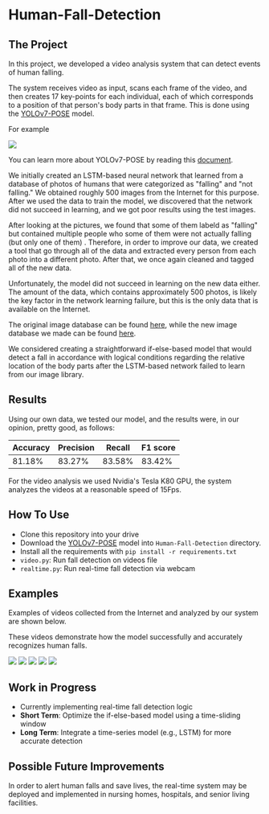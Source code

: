 # Human-Fall-Detection

## The Project

In this project, we developed a video analysis system that can detect events of human falling.

The system receives video as input, scans each frame of the video, and then creates 17 key-points for each individual, each of which corresponds to a position of that person's body parts in that frame. This is done using the [YOLOv7-POSE](https://github.com/WongKinYiu/yolov7/tree/pose "YOLOv7-POSE") model.

For example

![](https://github.com/bakshtb/Human-Fall-Detection/blob/master/Mydata/keypoints-example.png)

You can learn more about YOLOv7-POSE by reading this [document](https://arxiv.org/ftp/arxiv/papers/2204/2204.06806.pdf "document").

We initially created an LSTM-based neural network that learned from a database of photos of humans that were categorized as "falling" and "not falling."
We obtained roughly 500 images from the Internet for this purpose.
After we used the data to train the model, we discovered that the network did not succeed in learning, and we got poor results using the test images.

After looking at the pictures, we found that some of them labeld as "falling" but contained multiple people who some of them were not actually falling (but only one of them) . Therefore, in order to improve our data, we created a tool that go through all of the data and extracted every person from each photo into a different photo. After that, we once again cleaned and tagged all of the new data.

Unfortunately, the model did not succeed in learning on the new data either.
The amount of the data, which contains approximately 500 photos, is likely the key factor in the network learning failure, but this is the only data that is available on the Internet.

The original image database can be found [here](https://github.com/bakshtb/Human-Fall-Detection/tree/master/fall_dataset/old "here"), while the new image database we made can be found [here](https://github.com/bakshtb/Human-Fall-Detection/tree/master/fall_dataset/images "here").


We considered creating a straightforward if-else-based model that would detect a fall in accordance with logical conditions regarding the relative location of the body parts after the LSTM-based network failed to learn from our image library.

## Results

Using our own data, we tested our model, and the results were, in our opinion, pretty good, as follows:

| Accuracy  | Precision | Recall | F1 score |
| ------------- | ------------- | ------------- | ------------- |
|  81.18%  | 83.27% | 83.58%  | 83.42%  |

For the video analysis we used Nvidia's Tesla K80 GPU, the system analyzes the videos at a reasonable speed of 15Fps.

## How To Use
- Clone this repository into your drive
- Download the [YOLOv7-POSE](https://github.com/WongKinYiu/yolov7/releases/download/v0.1/yolov7-w6-pose.pt "YOLOv7-POSE") model into `Human-Fall-Detection` directory.
- Install all the requirements with `pip install -r requirements.txt`
- `video.py`: Run fall detection on videos file
- `realtime.py`: Run real-time fall detection via webcam


## Examples
Examples of videos collected from the Internet and analyzed by our system are shown below.

These videos demonstrate how the model successfully and accurately recognizes human falls.

![](https://github.com/bakshtb/Human-Fall-Detection/blob/master/fall_dataset/results/video_1_keypoint.gif)
![](https://github.com/bakshtb/Human-Fall-Detection/blob/master/fall_dataset/results/video_2_keypoint.gif)
![](https://github.com/bakshtb/Human-Fall-Detection/blob/master/fall_dataset/results/video_4_keypoint.gif)
![](https://github.com/bakshtb/Human-Fall-Detection/blob/master/fall_dataset/results/video_5_keypoint.gif)
![](https://github.com/bakshtb/Human-Fall-Detection/blob/master/fall_dataset/results/video_6_keypoint.gif)

## Work in Progress
- Currently implementing real-time fall detection logic
- **Short Term**: Optimize the if-else-based model using a time-sliding window
- **Long Term**: Integrate a time-series model (e.g., LSTM) for more accurate detection

## Possible Future Improvements

In order to alert human falls and save lives, the real-time system may be deployed and implemented in nursing homes, hospitals, and senior living facilities.

